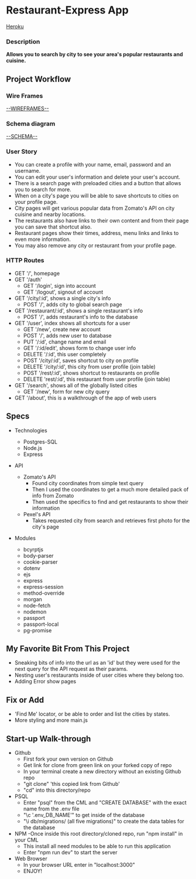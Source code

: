 # Restaurant-Express App

<a href="https://fathomless-everglades-51176.herokuapp.com/">Heroku</a>

### Description

**Allows you to search by city to see your area's popular restaurants and cuisine.**

## Project Workflow
### Wire Frames
<a href=/README/wireframes.md>--WIREFRAMES--</a>

### Schema diagram
<a href=/README/schema.md>--SCHEMA--</a>

### User Story

- You can create a profile with your name, email, password and an username. 
- You can edit your user's information and delete your user's account. 
- There is a search page with preloaded cities and a button that allows you to search for more.
- When on a city's page you will be able to save shortcuts to cities on your profile page.
- City pages will get various popular data from Zomato's API on city cuisine and nearby locations.
- The restaurants also have links to their own content and from their page you can save that shortcut also.
- Restaurant pages show their times, address, menu links and links to even more information.
- You may also remove any city or restaurant from your profile page.

### HTTP Routes

- GET '/', homepage
- GET '/auth'
    - GET '/login', sign into account
    - GET '/logout', signout of account
- GET '/city/:id', shows a single city's info
    - POST '/', adds city to global search page
- GET '/restaurant/:id', shows a single restaurant's info
    - POST '/', adds restaurant's info to the database
- GET '/user', index shows all shortcuts for a user
    - GET '/new', create new account
    - POST '/', adds new user to database
    - PUT '/:id', change name and email
    - GET '/:id/edit', shows form to change user info
    - DELETE '/:id', this user completely
    - POST '/city/:id', saves shortcut to city on profile
    - DELETE '/city/:id', this city from user profile (join table)
    - POST '/rest/:id', shows shortcut to restaurants on profile
    - DELETE 'rest/:id', this restaurant from user profile (join table)
- GET '/search', shows all of the globally listed cities
    - GET '/new', form for new city query
- GET '/about', this is a walkthrough of the app of web users
    

## Specs

- Technologies
    - Postgres-SQL
    - Node.js
    - Express
    <!-- MORE -->

- API
    - Zomato's API
        - Found city coordinates from simple text query
        - Then I used the coordinates to get a much more detailed pack of info from Zomato
        - Then used the specifics to find and get restaurants to show their information
    - Pexel's API
        - Takes requested city from search and retrieves first photo for the city's page

- Modules
    - bcyrptjs
    - body-parser
    - cookie-parser
    - dotenv
    - ejs
    - express
    - express-session
    - method-override
    - morgan
    - node-fetch
    - nodemon
    - passport
    - passport-local
    - pg-promise

## My Favorite Bit From This Project

- Sneaking bits of info into the url as an 'id' but they were used for the next query for the API request as their params.
- Nesting user's restaurants inside of user cities where they belong too.
- Adding Error show pages

## Fix or Add

- 'Find Me' locator, or be able to order and list the cities by states.
- More styling and more main.js

## Start-up Walk-through


- Github
    - First fork your own version on Github
    - Get link for clone from green link on your forked copy of repo
    - In your terminal create a new directory without an existing Github repo
    - "git clone" 'this copied link from Github'
    - "cd" into this directory/repo
- PSQL
    - Enter "psql" from the CML and "CREATE DATABASE" with the exact name from the .env file
    - "\c '.env_DB_NAME'" to get inside of the database
    - "\i db/migrations/ (all five migrations)" to create the data tables for the database
- NPM
    -Once inside this root directory/cloned repo, run "npm install" in your CML
    - This install all need modules to be able to run this application
    - Enter "npm run dev" to start the server
- Web Browser
    - In your browser URL enter in "localhost:3000"
    - ENJOY!